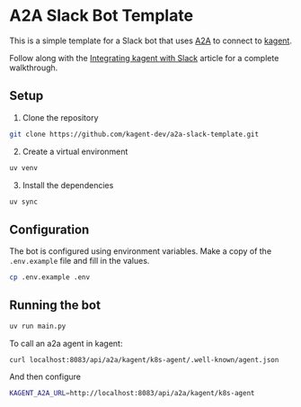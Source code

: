 # A2A Slack Bot Template

This is a simple template for a Slack bot that uses [A2A](https://github.com/google/A2A) to connect to [kagent](https://github.com/kagent-dev/kagent).

Follow along with the [Integrating kagent with Slack](https://kagent.dev/docs/examples/slack-a2a) article for a complete walkthrough.

## Setup

1. Clone the repository

```bash
git clone https://github.com/kagent-dev/a2a-slack-template.git
```

2. Create a virtual environment

```bash
uv venv
```

3. Install the dependencies

```bash
uv sync
```

## Configuration

The bot is configured using environment variables. Make a copy of the `.env.example` file and fill in the values.

```bash
cp .env.example .env
```

## Running the bot

```bash
uv run main.py
```

To call an a2a agent in kagent:

```
curl localhost:8083/api/a2a/kagent/k8s-agent/.well-known/agent.json
```

And then configure 

```bash
KAGENT_A2A_URL=http://localhost:8083/api/a2a/kagent/k8s-agent
```
